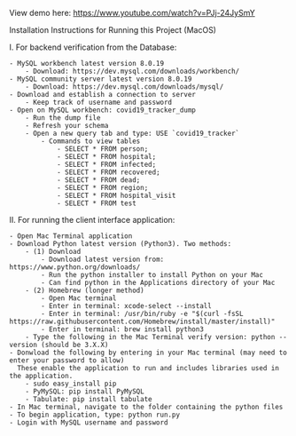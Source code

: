 View demo here: https://www.youtube.com/watch?v=PJj-24JySmY

Installation Instructions for Running this Project (MacOS)

I. For backend verification from the Database:


	- MySQL workbench latest version 8.0.19 
		- Download: https://dev.mysql.com/downloads/workbench/ 	
	- MySQL community server latest version 8.0.19
		- Download: https://dev.mysql.com/downloads/mysql/ 
	- Download and establish a connection to server
		- Keep track of username and password
	- Open on MySQL workbench: covid19_tracker_dump
		- Run the dump file
		- Refresh your schema
		- Open a new query tab and type: USE `covid19_tracker` 
			- Commands to view tables 
				- SELECT * FROM person;
				- SELECT * FROM hospital;
				- SELECT * FROM infected;
				- SELECT * FROM recovered;
				- SELECT * FROM dead;
				- SELECT * FROM region;
				- SELECT * FROM hospital_visit
				- SELECT * FROM test

II. For running the client interface application:

	- Open Mac Terminal application
	- Download Python latest version (Python3). Two methods:
		- (1) Download
			- Download latest version from: https://www.python.org/downloads/ 
			- Run the python installer to install Python on your Mac
			- Can find python in the Applications directory of your Mac
		- (2) Homebrew (longer method)
			- Open Mac terminal
			- Enter in terminal: xcode-select --install
			- Enter in terminal: /usr/bin/ruby -e "$(curl -fsSL https://raw.githubusercontent.com/Homebrew/install/master/install)"
			- Enter in terminal: brew install python3
		- Type the following in the Mac Terminal verify version: python --version (should be 3.X.X)
	- Donwload the following by entering in your Mac terminal (may need to enter your password to allow)
	  These enable the application to run and includes libraries used in the application.
		- sudo easy_install pip
		- PyMySQL: pip install PyMySQL
		- Tabulate: pip install tabulate
	- In Mac terminal, navigate to the folder containing the python files 
	- To begin application, type: python run.py
	- Login with MySQL username and password

